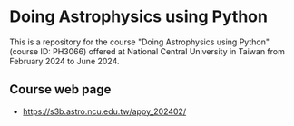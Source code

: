 # Doing Astrophysics using Python

This is a repository for the course "Doing Astrophysics using Python" (course ID: PH3066) offered at National Central University in Taiwan from February 2024 to June 2024.

## Course web page

- https://s3b.astro.ncu.edu.tw/appy_202402/
